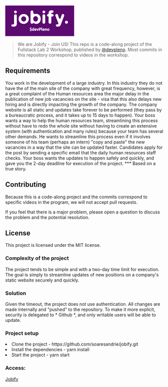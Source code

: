 <a href="#"><img src="./public/images/logo.png" alt="Jobify - by DevPleno"></a>
>We are Jobify - Join US!
>This repo is a code-along project of the Fullstack Lab 2 Workshop, published by <a href='https://github.com/devpleno'>@devpleno</a>.
>Most commits in this repository correspond to videos in the workshop.
<!-- Este repo é um projeto de codigo ao longo do Workshop Fullstack Lab, publicado pela devPleno .
A maioria dos commits neste repositório corresponde a vídeos no workshop. -->

## Requirements
You work in the development of a large industry. In this industry they do not have the
of the main site of the company with great frequency, however, is a great complaint of the
Human resources area the major delay in the publication of new job vacancies on the site - visa
that this also delays new hiring and is directly impacting the growth of the company.
The company website is all static and updates take forever to be performed (they pass
by a bureaucratic process, and it takes up to 15 days to happen).
Your boss wants a way to help the human resources team, streamlining this process without
have to redo the whole site without having to create an extensive system (with authentication and many rules)
because your team has several other demands. He wants to streamline this process even if it involves someone
of his team (perhaps an intern) "copy and paste" the new vacancies in a way that the site can be
updated faster. Candidates apply for the post by sending a specific email that the
daily human resources staff checks.
Your boss wants the updates to happen safely and quickly, and gave you the 2-day deadline for
execution of the project.
*** Based on a true story.
<!-- Requisitos
Você trabalha no desenvolvimento de uma grande indústria. Nesta indústria eles não tem a necessidade
de atualização do site principal da empresa com grande frequência, porém, é de grande reclamação da
área de recursos humanos a grande demora na publicação das novas vagas de emprego no site - visto
que isso também atrasa novas contratações e está impactando diretamente o crescimento da empresa.
O site da empresa é todo estático e atualizações demoram sempre para serem realizadas (elas passam
por um processo burocrático, e demoram até 15 dias para acontecer).
Seu chefe quer uma maneira de ajudar a equipe de recursos humanos, agilizando esse processo sem
tem que refazer o site todo e sem ter que criar um sistema extenso (com autenticação e muitas regras) -
pois seus time tem várias outras demandas. Ele quer agilizar esse processo mesmo que envolva alguém
da equipe dele (talvez um estagiário) “copie e cole” as novas vagas de uma maneira que o site possa ser
atualizado mais rapidamente. Os candidatos aplicam para a vaga enviando um e-mail específico que o
pessoal de recursos humanos diariamente verifica.
Seu chefe quer que as atualizações aconteçam com segurança e rapidez, e te deu o prazo de 2 dias para
execução do projeto.
*** Baseado em uma história real. -->

## Contributing
Because this is a code-along project and the commits correspond to specific videos in the program, we will not accept pull requests.

If you feel that there is a major problem, please open a question to discuss the problem and the potential resolution.
<!-- Contribuiçao
 Como esse é um projeto de code-along e os commits correspondem a vídeos específicos no programa, não aceitaremos solicitações de pull.
Se você sentir que há um grande problema, por favor, abra uma questão para discutir o problema e a resolução em potencial. -->

## License
This project is licensed under the MIT license.
<!-- Este projeto está licenciado sob a licença MIT . -->

### Complexity of the project
The project tends to be simple and with a two-day time limit for execution. The goal is simply to streamline updates of new positions on a company's static website securely and quickly.
<!-- Complexidade do projeto
O projeto tende a ser simples e com um tempo limite de dois dias para a execução. O objetivo é simplesmente agilizar as atualizações de novas vagas de um website estático de uma empresa de modo seguro e rápido. -->

### Solution
Given the timeout, the project does not use authentication. All changes are made internally and "pushed" to the repository. To make it more explicit, security is delegated to * Github *, and only writable users will be able to update.
<!-- Visto o tempo limite, o projeto não utiliza autenticação. Todas as alterações são feitas internamente e “empurradas” ao repositório. Para deixar mais explícito, a segurança é delegada ao *Github*, e somente usuários com permissão de escrever poderão atualizar. -->
### Project setup
 <li>Clone the project - https://github.com/soaresandrie/jobify.git</li>
 <li>Install the dependencies - yarn install</li>
 <li>Start the project - yarn start</li>

### Access: 
<a href='https://jobify-git-master.negri.now.sh/'>Jobify</a></p>
<!-- Acessar Projeto -->



